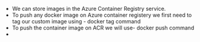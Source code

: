 

- We can store images in the Azure Container Registry service.
- To push any docker image on Azure container registery we first need to tag our custom image using - docker tag command
- To push the container image on ACR we will use- docker push command
-  
  
